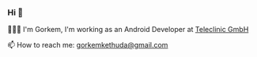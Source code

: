 ### Hi 👋

👨🏽‍💻 I'm Gorkem, I'm working as an Android Developer at [Teleclinic GmbH](https://teleclinic.de)

📫 How to reach me: gorkemkethuda@gmail.com

<!--
**gket/gket** is a ✨ _special_ ✨ repository because its `README.md` (this file) appears on your GitHub profile.

Here are some ideas to get you started:

- 🔭 I’m currently working on ...
- 🌱 I’m currently learning ...
- 👯 I’m looking to collaborate on ...
- 🤔 I’m looking for help with ...
- 💬 Ask me about ...
- 📫 How to reach me: ...
- 😄 Pronouns: ...
- ⚡ Fun fact: ...
-->
